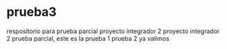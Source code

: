 # prueba3
respositorio para prueba parcial proyecto integrador 2
proyecto integrador 2 prueba parcial, este es la prueba 1
prueba 2 ya valimos
